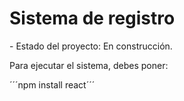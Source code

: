 <h1>Sistema de registro</h1>
- Estado del proyecto: En construcción. 

Para ejecutar el sistema, debes poner: 

´´´npm install react´´´
